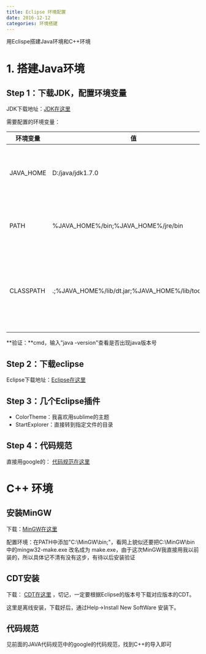 ```yaml
---
title: Eclipse 环境配置
date: 2016-12-12
categories: 环境搭建
---
```


用Eclispe搭建Java环境和C++环境

# 1. 搭建Java环境

## Step 1：下载JDK，配置环境变量

JDK下载地址：[JDK在这里](http://www.oracle.com/technetwork/cn/java/javase/downloads/index-jsp-138363-zhs.html)

需要配置的环境变量：


环境变量|值|意义
--------|--|----
JAVA_HOME|D:/java/jdk1.7.0|JDK安装路径，此路径下包括lib，bin,jre等文件夹
PATH|%JAVA_HOME%/bin;%JAVA_HOME%/jre/bin|Path使得系统可以在任何路径下识别java命令
CLASSPATH|.;%JAVA_HOME%/lib/dt.jar;%JAVA_HOME%/lib/tools.jar|为java加载类(class or lib)路径，只有类在classpath中，java命令才能识别


**验证：**cmd，输入"java -version"查看是否出现java版本号

## Step 2：下载eclipse

Eclipse下载地址：[Eclipse在这里](https://eclipse.org/)

## Step 3：几个Eclipse插件
- ColorTheme：我喜欢用sublime的主题
- StartExplorer：直接转到指定文件的目录

## Step 4：代码规范
直接用google的： [代码规范在这里](https://github.com/google/styleguide)

# C++ 环境

## 安装MinGW
下载：[MinGW在这里](http://www.mingw.org/)

配置环境：在PATH中添加"C:\MinGW\bin;"，看网上貌似还要把C:\MinGW\bin中的mingw32-make.exe 改名成为 make.exe，由于这次MinGW我直接用我以前装的，所以具体记不清有没有这步，有待以后安装验证

## CDT安装
下载： [CDT在这里](http://www.eclipse.org/cdt/downloads.php) ，切记，一定要根据Eclipse的版本号下载对应版本的CDT。

这里是离线安装，下载好后，通过Help->Install New SoftWare 安装下。

## 代码规范
见前面的JAVA代码规范中的google的代码规范，找到C++的导入即可


